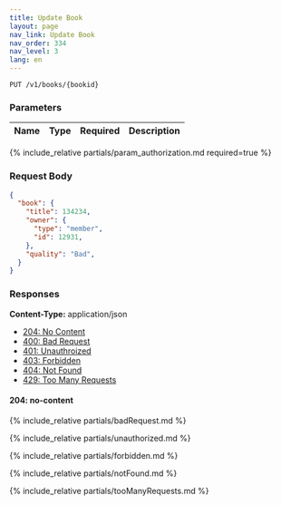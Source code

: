 ```yaml
---
title: Update Book
layout: page
nav_link: Update Book
nav_order: 334
nav_level: 3
lang: en
---
```


```
PUT /v1/books/{bookid}
```

### Parameters

| Name | Type  | Required | Description |
|:--------------|:--------|:----------:|:----------------------------------------------------------------------------------|
{% include_relative partials/param_authorization.md required=true %}

### Request Body
```json
{
  "book": {
    "title": 134234,
    "owner": {
      "type": "member",
      "id": 12931,
    },
    "quality": "Bad",
  }
}
```

### Responses
**Content-Type:** application/json
- [204: No Content](#200-no-content)
- [400: Bad Request](#400-bad-request)
- [401: Unauthroized](#401-unauthorized)
- [403: Forbidden](#403-forbidden)
- [404: Not Found](#404-not-found)
- [429: Too Many Requests](#429-too-many-requests)

#### 204: no-content


{% include_relative partials/badRequest.md %}

{% include_relative partials/unauthorized.md %}

{% include_relative partials/forbidden.md %}

{% include_relative partials/notFound.md %}

{% include_relative partials/tooManyRequests.md %}
